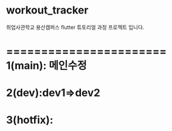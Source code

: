 # workout_tracker

취업사관학교 용산캠퍼스 flutter 튜토리얼 과정 프로젝트 입니다.

=======================
1(main): 메인수정
========================
2(dev):dev1=>dev2
========================
3(hotfix):
=======================